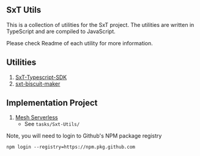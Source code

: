 ## SxT Utils
This is a collection of utilities for the SxT project. The utilities are written in TypeScript and are compiled to JavaScript.

Please check Readme of each utility for more information. 

## Utilities
1. [SxT-Typescript-SDK](./packages/SxT-Typescript-SDK/README.md)
2. [sxt-biscuit-maker](./packages/sxt-biscuit-maker/README.md)

## Implementation Project
1. [Mesh Serverless](https://github.com/instruxi-io/mesh-serverless)
   - See `tasks/Sxt-Utils/`

Note, you will need to login to Github's NPM package registry

`npm login --registry=https://npm.pkg.github.com`
